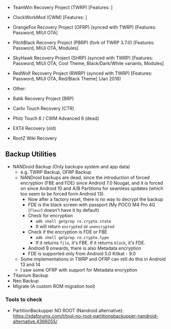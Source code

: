 - TeamWin Recovery Project (TWRP) [Features: ]
- ClockWorkMod (CWM) [Features: ]
- OrangeFox Recovery Project (OFRP) (synced with TWRP) [Features: Password, MIUI OTA]
- PitchBlack Recovery Project (PBRP) (fork of TWRP 3.7.0) [Features: Password, MIUI OTA, Modules]
- SkyHawk Recovery Project (SHRP) (synced with TWRP) [Features: Password, MIUI OTA, Cool Theme, Black/Dark/White variants, Modules] 
- RedWolf Recovery Project (RWRP) (synced with TWRP) [Features: Password, MIUI OTA, Red/Black Theme] (Jan 2018)

- Other:
- Batik Recovery Project (BRP)
- Carliv Touch Recovery (CTR)
- Philz Touch 6 / CWM Advanced 6 (dead)
- EXT4 Recovery (old)
- RootZ Wiki Recovery


## Backup Utilities
- NANDroid Backup (Only backups system and app data)
	- e.g. TWRP Backup, OFRP Backup
	- NANDroid backups are dead, since the introduction of forced encryption (FBE and FDE) since Android 7.0 Nougat, and it is forced on since Android 10 and A/B Partitions for seamless updates (which too seem to be forced form Android 13).
		- Now after a factory reset, there is no way to decrypt the backup
		- FDE is the black screen with passport (My POCO M4 Pro 4G (`fleur`) doesn't have it by default)
		- Check for encryption
			- `adb shell getprop ro.crypto.state`
			- It will return `encrypted` or `unencrypted`
		- Check if the encryption is FDE or FBE
			- `adb shell getprop ro.crypto.type`
			- If it returns `file`, it's FBE. If it returns `block`, it's FDE.
		- Android 9 onwards, there is also Metadata encryption
		- FDE is supported only from Android 5.0 Kitkat - 9.0
	- Some implementations in TWRP and OFRP can still do this in Android 13 and 14
	- I saw some OFRP with support for Metadata encryption
- Titanium Backup
- Neo Backup
- Migrate (A custom ROM migration tool)
### Tools to check
- PartitionBackupper NO ROOT (Nandroid alternative): https://xdaforums.com/t/tool-no-root-partitionsbackupper-nandroid-alternative.4366055/